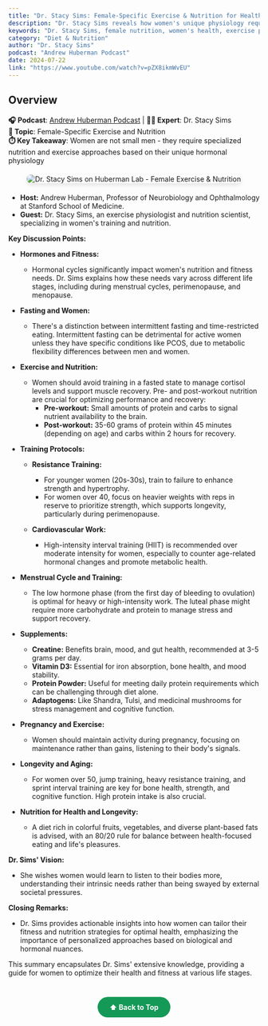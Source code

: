 ```yaml
---
title: "Dr. Stacy Sims: Female-Specific Exercise & Nutrition for Health, Performance & Longevity"
description: "Dr. Stacy Sims reveals how women's unique physiology requires different approaches to exercise and nutrition for optimal health, performance, and longevity."
keywords: "Dr. Stacy Sims, female nutrition, women's health, exercise physiology, hormones, Andrew Huberman, longevity"
category: "Diet & Nutrition"
author: "Dr. Stacy Sims"
podcast: "Andrew Huberman Podcast"
date: 2024-07-22
link: "https://www.youtube.com/watch?v=pZX8ikmWvEU"
---
```


## Overview

**🎧 Podcast**: [Andrew Huberman Podcast](https://www.hubermanlab.com/) | **👩‍⚕️ Expert**: Dr. Stacy Sims  
**🎯 Topic**: Female-Specific Exercise and Nutrition  
**⏱️ Key Takeaway**: Women are not small men - they require specialized nutrition and exercise approaches based on their unique hormonal physiology

<div style="text-align: center; margin: 20px 0;">
  <img src="https://img.youtube.com/vi/pZX8ikmWvEU/maxresdefault.jpg" alt="Dr. Stacy Sims on Huberman Lab - Female Exercise & Nutrition" style="max-width: 100%; border-radius: 8px; box-shadow: 0 4px 8px rgba(0,0,0,0.1);">
</div>

- **Host:** Andrew Huberman, Professor of Neurobiology and Ophthalmology at Stanford School of Medicine.
- **Guest:** Dr. Stacy Sims, an exercise physiologist and nutrition scientist, specializing in women's training and nutrition.

**Key Discussion Points:**

- **Hormones and Fitness:** 
  - Hormonal cycles significantly impact women's nutrition and fitness needs. Dr. Sims explains how these needs vary across different life stages, including during menstrual cycles, perimenopause, and menopause.

- **Fasting and Women:**
  - There's a distinction between intermittent fasting and time-restricted eating. Intermittent fasting can be detrimental for active women unless they have specific conditions like PCOS, due to metabolic flexibility differences between men and women.

- **Exercise and Nutrition:**
  - Women should avoid training in a fasted state to manage cortisol levels and support muscle recovery. Pre- and post-workout nutrition are crucial for optimizing performance and recovery:
    - **Pre-workout:** Small amounts of protein and carbs to signal nutrient availability to the brain.
    - **Post-workout:** 35-60 grams of protein within 45 minutes (depending on age) and carbs within 2 hours for recovery.

- **Training Protocols:**
  - **Resistance Training:** 
    - For younger women (20s-30s), train to failure to enhance strength and hypertrophy.
    - For women over 40, focus on heavier weights with reps in reserve to prioritize strength, which supports longevity, particularly during perimenopause.

  - **Cardiovascular Work:** 
    - High-intensity interval training (HIIT) is recommended over moderate intensity for women, especially to counter age-related hormonal changes and promote metabolic health. 

- **Menstrual Cycle and Training:**
  - The low hormone phase (from the first day of bleeding to ovulation) is optimal for heavy or high-intensity work. The luteal phase might require more carbohydrate and protein to manage stress and support recovery.

- **Supplements:**
  - **Creatine:** Benefits brain, mood, and gut health, recommended at 3-5 grams per day.
  - **Vitamin D3:** Essential for iron absorption, bone health, and mood stability.
  - **Protein Powder:** Useful for meeting daily protein requirements which can be challenging through diet alone.
  - **Adaptogens:** Like Shandra, Tulsi, and medicinal mushrooms for stress management and cognitive function.

- **Pregnancy and Exercise:**
  - Women should maintain activity during pregnancy, focusing on maintenance rather than gains, listening to their body's signals.

- **Longevity and Aging:**
  - For women over 50, jump training, heavy resistance training, and sprint interval training are key for bone health, strength, and cognitive function. High protein intake is also crucial.

- **Nutrition for Health and Longevity:**
  - A diet rich in colorful fruits, vegetables, and diverse plant-based fats is advised, with an 80/20 rule for balance between health-focused eating and life's pleasures.

**Dr. Sims' Vision:**

- She wishes women would learn to listen to their bodies more, understanding their intrinsic needs rather than being swayed by external societal pressures.

**Closing Remarks:**

- Dr. Sims provides actionable insights into how women can tailor their fitness and nutrition strategies for optimal health, emphasizing the importance of personalized approaches based on biological and hormonal nuances.

This summary encapsulates Dr. Sims' extensive knowledge, providing a guide for women to optimize their health and fitness at various life stages.

<div style="text-align: center; margin: 40px 0;">
  <a href="#" style="background: #159957; color: white; padding: 12px 24px; border-radius: 25px; text-decoration: none; font-weight: bold; display: inline-block; transition: all 0.3s ease;" onmouseover="this.style.background='#1e7e34'; this.style.transform='translateY(-2px)'" onmouseout="this.style.background='#159957'; this.style.transform='translateY(0)'">
    ⬆️ Back to Top
  </a>
</div>